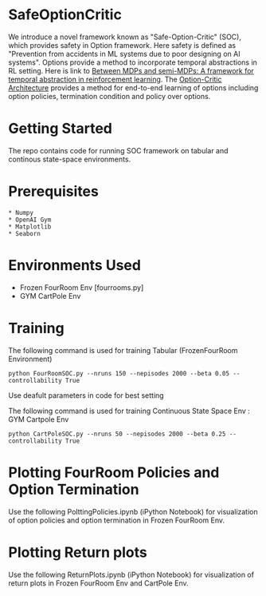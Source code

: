 # SafeOptionCritic
We introduce a novel framework known as "Safe-Option-Critic" (SOC), which provides safety in Option framework. Here safety is defined as "Prevention from accidents in ML systems due to poor designing on AI systems". Options provide a method to incorporate temporal abstractions in RL setting. Here is link to [Between MDPs and semi-MDPs:
A framework for temporal abstraction
in reinforcement learning](http://www-anw.cs.umass.edu/~barto/courses/cs687/Sutton-Precup-Singh-AIJ99.pdf). The [Option-Critic Architecture](https://arxiv.org/pdf/1609.05140.pdf) provides a method for end-to-end learning of options including option policies, termination condition and policy over options.

# Getting Started
The repo contains code for running SOC framework on tabular and continous state-space environments.

# Prerequisites
```
* Numpy
* OpenAI Gym
* Matplotlib
* Seaborn
```

# Environments Used
* Frozen FourRoom Env [fourrooms.py]
* GYM CartPole Env

# Training
The following command is used for training Tabular (FrozenFourRoom Environment)
```
python FourRoomSOC.py --nruns 150 --nepisodes 2000 --beta 0.05 --controllability True
```
Use deafult parameters in code for best setting

The following command is used for training Continuous State Space Env : GYM Cartpole Env
```
python CartPoleSOC.py --nruns 50 --nepisodes 2000 --beta 0.25 --controllability True
```

# Plotting FourRoom Policies and Option Termination

Use the following PolttingPolicies.ipynb (iPython Notebook) for visualization of option policies and option termination in Frozen FourRoom Env.

# Plotting Return plots
Use the following ReturnPlots.ipynb (iPython Notebook) for visualization of return plots in Frozen FourRoom Env and CartPole Env.
